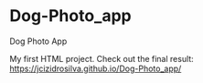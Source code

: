 # Dog-Photo_app
 Dog Photo App
 
 My first HTML project. Check out the final result: https://jcizidrosilva.github.io/Dog-Photo_app/
 <img src="">
